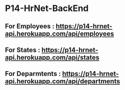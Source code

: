 # P14-HrNet-BackEnd

## For Employees : https://p14-hrnet-api.herokuapp.com/api/employees
## For States : https://p14-hrnet-api.herokuapp.com/api/states
## For Deparmtents : https://p14-hrnet-api.herokuapp.com/api/departments
